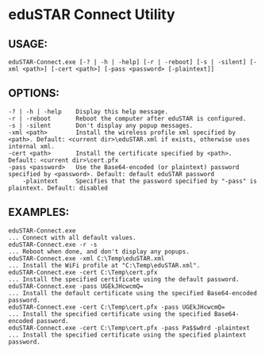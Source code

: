 # eduSTAR Connect Utility

## USAGE:
    eduSTAR-Connect.exe [-? | -h | -help] [-r | -reboot] [-s | -silent] [-xml <path>] [-cert <path>] [-pass <password> [-plaintext]]

## OPTIONS:
    -? | -h | -help    Display this help message.
    -r | -reboot       Reboot the computer after eduSTAR is configured.
    -s | -silent       Don't display any popup messages.
    -xml <path>        Install the wireless profile xml specified by <path>. Default: <current dir>\eduSTAR.xml if exists, otherwise uses internal xml.
    -cert <path>       Install the certificate specified by <path>. Default: <current dir>\cert.pfx
    -pass <password>   Use the Base64-encoded (or plaintext) password specified by <password>. Default: default eduSTAR password
        -plaintext     Specifies that the password specified by "-pass" is plaintext. Default: disabled

## EXAMPLES:
    eduSTAR-Connect.exe                                                    ... Connect with all default values.
    eduSTAR-Connect.exe -r -s                                              ... Reboot when done, and don't display any popups.
    eduSTAR-Connect.exe -xml C:\Temp\eduSTAR.xml                           ... Install the WiFi profile at "C:\Temp\eduSTAR.xml".
    eduSTAR-Connect.exe -cert C:\Temp\cert.pfx                             ... Install the specified certificate using the default password.
    eduSTAR-Connect.exe -pass UGEkJHcwcmQ=                                 ... Install the default certificate using the specified Base64-encoded password.
    eduSTAR-Connect.exe -cert C:\Temp\cert.pfx -pass UGEkJHcwcmQ=          ... Install the specified certificate using the specified Base64-encoded password.
    eduSTAR-Connect.exe -cert C:\Temp\cert.pfx -pass Pa$$w0rd -plaintext   ... Install the specified certificate using the specified plaintext password.
